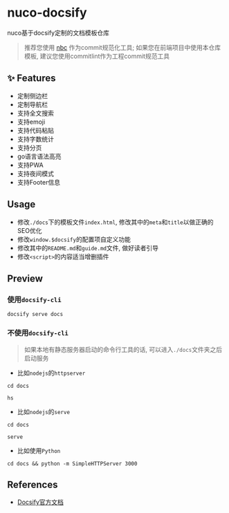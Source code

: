 # nuco-docsify

nuco基于docsify定制的文档模板仓库

> 推荐您使用 [nbc](https://github.com/NucoTech/nuco-backend-cli) 作为commit规范化工具; 如果您在前端项目中使用本仓库模板, 建议您使用commitlint作为工程commit规范工具

## :sparkles: Features

- 定制侧边栏
- 定制导航栏
- 支持全文搜索
- 支持emoji
- 支持代码粘贴
- 支持字数统计
- 支持分页
- go语言语法高亮
- 支持PWA
- 支持夜间模式
- 支持Footer信息

## Usage

- 修改`./docs`下的模板文件`index.html`, 修改其中的`meta`和`title`以做正确的SEO优化
- 修改`window.$docsify`的配置项自定义功能
- 修改其中的`README.md`和`guide.md`文件, 做好读者引导
- 修改`<script>`的内容适当增删插件

## Preview

### 使用`docsify-cli`

```shell
docsify serve docs
```

### 不使用`docsify-cli`

> 如果本地有静态服务器启动的命令行工具的话, 可以进入`./docs`文件夹之后启动服务

- 比如`nodejs`的`httpserver`

```shell
cd docs

hs
```

- 比如`nodejs`的`serve`

```shell
cd docs

serve
```

- 比如使用`Python`

```shell
cd docs && python -m SimpleHTTPServer 3000
```

## References

- [Docsify官方文档](https://docsify.js.org)
